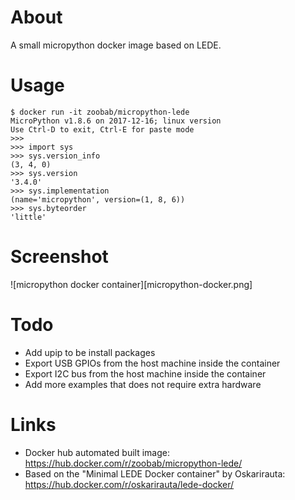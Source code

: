 About
=====

A small micropython docker image based on LEDE.

Usage
=====

```
$ docker run -it zoobab/micropython-lede
MicroPython v1.8.6 on 2017-12-16; linux version
Use Ctrl-D to exit, Ctrl-E for paste mode
>>> 
>>> import sys
>>> sys.version_info
(3, 4, 0)
>>> sys.version
'3.4.0'
>>> sys.implementation
(name='micropython', version=(1, 8, 6))
>>> sys.byteorder
'little'
```

Screenshot
==========

![micropython docker container][micropython-docker.png]

Todo
====

* Add upip to be install packages
* Export USB GPIOs from the host machine inside the container
* Export I2C bus from the host machine inside the container
* Add more examples that does not require extra hardware

Links
=====

* Docker hub automated built image: https://hub.docker.com/r/zoobab/micropython-lede/
* Based on the "Minimal LEDE Docker container" by Oskarirauta: https://hub.docker.com/r/oskarirauta/lede-docker/
